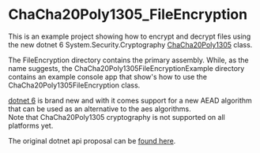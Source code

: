 # ChaCha20Poly1305_FileEncryption
This is an example project showing how to encrypt and decrypt files using the new dotnet 6 System.Security.Cryptography [ChaCha20Poly1305](https://docs.microsoft.com/en-us/dotnet/api/system.security.cryptography.chacha20poly1305) class.

The FileEncryption directory contains the primary assembly.  While, as the name suggests, the ChaCha20Poly1305FileEncryptionExample directory contains an example console app that show's how to use the ChaCha20Poly1305FileEncryption class.


[dotnet 6](https://devblogs.microsoft.com/dotnet/announcing-net-6/) is brand new and with it comes support for a new AEAD algorithm that can be used as an alternative to the aes algorithms.  
Note that ChaCha20Poly1305 cryptography is not supported on all platforms yet.  

The original dotnet api proposal can be [found here](https://github.com/dotnet/runtime/issues/45130#issue-749152031).  
